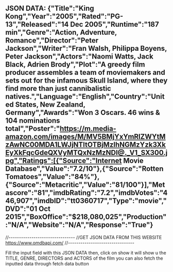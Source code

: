 JSON DATA:
{"Title":"King Kong","Year":"2005","Rated":"PG-13","Released":"14 Dec 2005","Runtime":"187 min","Genre":"Action, Adventure, Romance","Director":"Peter Jackson","Writer":"Fran Walsh, Philippa Boyens, Peter Jackson","Actors":"Naomi Watts, Jack Black, Adrien Brody","Plot":"A greedy film producer assembles a team of moviemakers and sets out for the infamous Skull Island, where they find more than just cannibalistic natives.","Language":"English","Country":"United States, New Zealand, Germany","Awards":"Won 3 Oscars. 46 wins & 104 nominations total","Poster":"https://m.media-amazon.com/images/M/MV5BMjYxYmRlZWYtMzAwNC00MDA1LWJjNTItOTBjMzlhNGMzYzk3XkEyXkFqcGdeQXVyMTQxNzMzNDI@._V1_SX300.jpg","Ratings":[{"Source":"Internet Movie Database","Value":"7.2/10"},{"Source":"Rotten Tomatoes","Value":"84%"},{"Source":"Metacritic","Value":"81/100"}],"Metascore":"81","imdbRating":"7.2","imdbVotes":"446,907","imdbID":"tt0360717","Type":"movie","DVD":"01 Oct 2015","BoxOffice":"$218,080,025","Production":"N/A","Website":"N/A","Response":"True"}
-----------------------------------------------------------------------------------------------------------------------------------------------------------------------------------------------------------------------------------------------------------------------------------------------------------------------------------------------------------------------------------------------------------------------------------------------------------------------------------------------------------------------------------------------------------------------------------------------------------------------------------------------------------------------------------------------------------------------------------------------------------------------------------------------------------------------------------------------------------------------------------------------------------------------------------------------------------------------------------------------------------------------------------------------------------------------------

//--------------------------------
//GET JSON DATA FROM THIS WEBSITE
https://www.omdbapi.com/
//--------------------------------

Fill the input field with this JSON DATA 
then, click on show it will show u the TITLE, GENRE, DIRECTORS and ACTORS of the film
you can also fetch the inputted data through fetch data button
